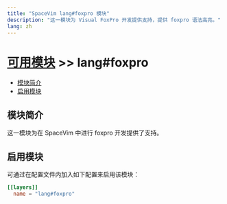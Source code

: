 ```yaml
---
title: "SpaceVim lang#foxpro 模块"
description: "这一模块为 Visual FoxPro 开发提供支持，提供 foxpro 语法高亮。"
lang: zh
---
```


# [可用模块](../../) >> lang#foxpro

<!-- vim-markdown-toc GFM -->

- [模块简介](#模块简介)
- [启用模块](#启用模块)

<!-- vim-markdown-toc -->

## 模块简介

这一模块为在 SpaceVim 中进行 foxpro 开发提供了支持。

## 启用模块

可通过在配置文件内加入如下配置来启用该模块：

```toml
[[layers]]
  name = "lang#foxpro"
```

